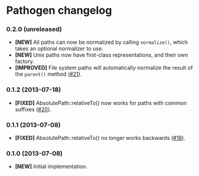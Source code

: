 # Pathogen changelog

### 0.2.0 (unreleased)

* **[NEW]** All paths can now be normalized by calling `normalize()`, which
  takes an optional normalizer to use.
* **[NEW]** Unix paths now have first-class representations, and their own
  factory.
* **[IMPROVED]** File system paths will automatically normalize the result of
  the `parent()` method ([#21]).

### 0.1.2 (2013-07-18)

* **[FIXED]** AbsolutePath::relativeTo() now works for paths with common
  suffixes ([#20]).

### 0.1.1 (2013-07-08)

* **[FIXED]** AbsolutePath::relativeTo() no longer works backwards ([#18]).

### 0.1.0 (2013-07-08)

* **[NEW]** Initial implementation.

<!-- References -->

[#18]: https://github.com/eloquent/pathogen/issues/18
[#20]: https://github.com/eloquent/pathogen/issues/20
[#21]: https://github.com/eloquent/pathogen/issues/21
